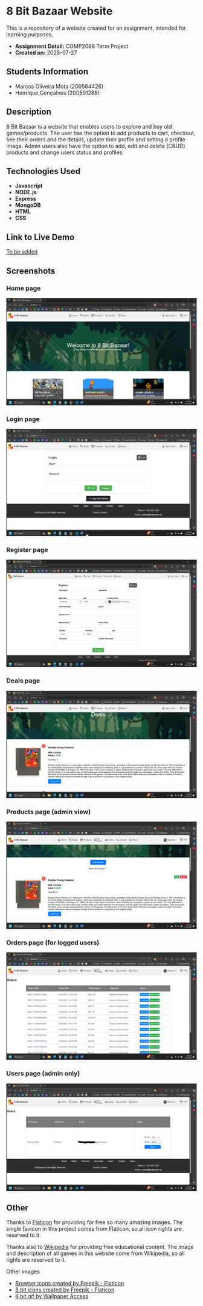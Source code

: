 # 8 Bit Bazaar Website

This is a repository of a website created for an assignment, intended for learning purposes.

- **Assignment Detail:** COMP2068 Term Project
- **Created on:** 2025-07-27

## Students Information

- Marcos Oliveira Mota (200564426)
- Henrique Gonçalves (200591288)

## Description

8 Bit Bazaar is a website that enables users to explore and buy old games/products. The user has the option to add products to cart, checkout, see their orders and the details, update their profile and setting a profile image. Admin users also have the option to add, edit and delete (CRUD) products and change users status and profiles.

## Technologies Used

- **Javascript**
- **NODE.js**
- **Express**
- **MongoDB**
- **HTML**
- **CSS**

## Link to Live Demo

<a href="https://github.com/marcosmota5/8BitBazaar" title="Live project">To be added</a>

## Screenshots

### Home page
![Home page](./screenshots/home_page.png)

### Login page
![Login page](./screenshots/login_page.png)

### Register page
![Register page](./screenshots/register_page.png)

### Deals page
![Deals page](./screenshots/deals_page.png)

### Products page (admin view)
![Products page (admin view](./screenshots/products_for_admins_page.png)

### Orders page (for logged users)
![Orders page (for logged users)](./screenshots/orders_page.png)

### Users page (admin only)
![Users page (admin only)](./screenshots/users_page.png)

## Other

Thanks to <a href="https://www.flaticon.com/" title="Flaticon">Flaticon</a> for providing for free so many amazing images. The single favicon in this project comes from Flaticon, so all icon rights are reserved to it.

Thanks also to <a href="https://www.wikipedia.com/" title="Wikipedia">Wikipedia</a> for providing free educational content. The image and description of all games in this website come from Wikipedia, so all rights are reserved to it.

Other images

- <a href="https://www.flaticon.com/free-icons/browser" title="browser icons">Browser icons created by Freepik - Flaticon</a>
- <a href="https://www.flaticon.com/free-icons/8-bit" title="8 bit icons">8 bit icons created by Freepik - Flaticon</a>
- <a href="https://wallpaperaccess.com/8-bit-gif" title="8 bit gif">8 bit gif by Wallpaper Access</a>
